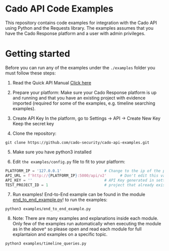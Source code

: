 # Cado API Code Examples
This repository contains code examples for integration with the Cado API using Python and the Requests library.
The examples assumes that you have the Cado Response platform and a user with admin privileges.

# Getting started
Before you can run any of the examples under the `./examples` folder you must follow these steps:

1. Read the Quick API Manual
[Click here](data/Cado_API_Quick_Start.pdf)

2. Prepare your platform:
Make sure your Cado Response platform is up and running and that you have an existing project with evidence imported (required for some of the examples, e.g. timeline searching examples).

3. Create API Key
In the platform, go to Settings -> API -> Create New Key
Keep the secret key

4. Clone the repository:
```
git clone https://github.com/cado-security/cado-api-examples.git
```

5. Make sure you have python3 installed

6. Edit `the examples/config.py` file to fit to your platform:
```python
PLATFORM_IP = '127.0.0.1'                   # Change to the ip of the platform
API_URL = f'http://{PLATFORM_IP}:5000/api/v2'      # Don't edit this value
API_KEY = ''                                # API Key generated in settings
TEST_PROJECT_ID = 1                         # project that already exists
```

7. Run examples!
End-to-End example can be found in the module [end_to_end_example.py](examples/end_to_end_example.py)!
to run the examples:
```
python3 examples/end_to_end_example.py
```

8. Note:
There are many examples and explanations inside each module. Only few of the examples run automatically when executing the module as in the above^ so please open and read each module for full explantaion and examples on a specific topic.

```
python3 examples/timeline_queries.py
```

